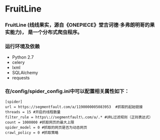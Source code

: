 # FruitLine

### FruitLine (线线果实，源自《ONEPIECE》堂吉诃德·多弗朗明哥的果实能力)， 是一个分布式爬虫程序。

### 运行环境及依赖
- Python 2.7
- celery
- lxml
- SQLAlchemy
- requests


### 在/config/spider_config.ini中可以配置相关属性如下：
```
[spider]
url = https://segmentfault.com/a/1190000005083953  #抓取的起始链接
threads = 15 #开启的线程数量
filter_rule = https\://segmentfault\.com/a/.* #URL过滤规则（正则表达式）
count = 1000000 #抓取网页的最大上限
spider_model = 0 #抓取的网页是否为动态网页
crawl_policy = 0 #抓取策略

```



